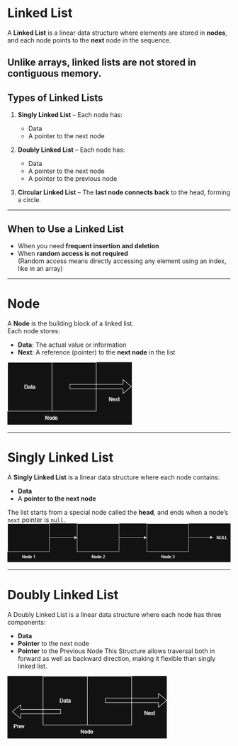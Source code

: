 # Linked List

A **Linked List** is a linear data structure where elements are stored in **nodes**, and each node points to the **next** node in the sequence.

Unlike arrays, **linked lists are not stored in contiguous memory**.
---
## Types of Linked Lists

1. **Singly Linked List** – Each node has:
   - Data
   - A pointer to the next node

2. **Doubly Linked List** – Each node has:
   - Data
   - A pointer to the next node
   - A pointer to the previous node

3. **Circular Linked List** – The **last node connects back** to the head, forming a circle.

---
## When to Use a Linked List
- When you need **frequent insertion and deletion**
- When **random access is not required**  
  (Random access means directly accessing any element using an index, like in an array)
---
# Node
A **Node** is the building block of a linked list.  
Each node stores:

- **Data**: The actual value or information
- **Next**: A reference (pointer) to the **next node** in the list

![Node](Images/Node.png)

---

# Singly Linked List

A **Singly Linked List** is a linear data structure where each node contains:

- **Data**
- A **pointer to the next node**

The list starts from a special node called the **head**, and ends when a node’s `next` pointer is `null`.
![LinkedList](Images/LinkedList1.png)

---

# Doubly Linked List
A Doubly Linked List is a linear data structure where each node has three components:
 - **Data**
 - **Pointer** to the next node
 - **Pointer** to the Previous Node
This Structure allows traversal both in forward as well as backward direction, making it flexible than singly linked list.

![Doubly List Node](Images/DoublyNode.png)

 
